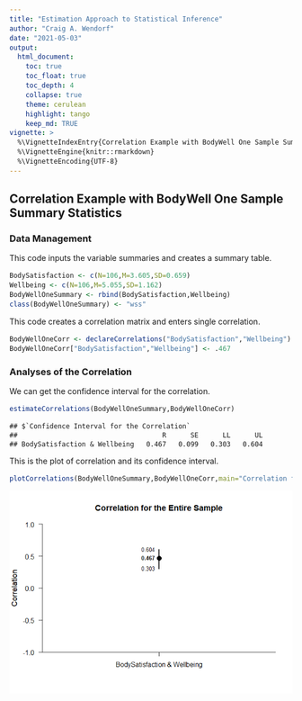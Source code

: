 ```yaml
---
title: "Estimation Approach to Statistical Inference"
author: "Craig A. Wendorf"
date: "2021-05-03"
output:
  html_document:
    toc: true
    toc_float: true
    toc_depth: 4
    collapse: true
    theme: cerulean
    highlight: tango
    keep_md: TRUE
vignette: >
  %\VignetteIndexEntry{Correlation Example with BodyWell One Sample Summary Statistics}
  %\VignetteEngine{knitr::rmarkdown}
  %\VignetteEncoding{UTF-8}
---
```






## Correlation Example with BodyWell One Sample Summary Statistics

### Data Management

This code inputs the variable summaries and creates a summary table.

```r
BodySatisfaction <- c(N=106,M=3.605,SD=0.659)
Wellbeing <- c(N=106,M=5.055,SD=1.162)
BodyWellOneSummary <- rbind(BodySatisfaction,Wellbeing)
class(BodyWellOneSummary) <- "wss"
```

This code creates a correlation matrix and enters single correlation.

```r
BodyWellOneCorr <- declareCorrelations("BodySatisfaction","Wellbeing")
BodyWellOneCorr["BodySatisfaction","Wellbeing"] <- .467
```

### Analyses of the Correlation

We can get the confidence interval for the correlation.

```r
estimateCorrelations(BodyWellOneSummary,BodyWellOneCorr)
```

```
## $`Confidence Interval for the Correlation`
##                                    R      SE      LL      UL
## BodySatisfaction & Wellbeing   0.467   0.099   0.303   0.604
```

This is the plot of correlation and its confidence interval.

```r
plotCorrelations(BodyWellOneSummary,BodyWellOneCorr,main="Correlation for the Entire Sample",ylim=c(-1,1))
```

![](figures/BodyWellOne-Correlation-1.png)<!-- -->
